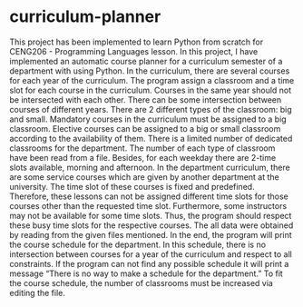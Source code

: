 # curriculum-planner
This project has been implemented to learn Python from scratch for CENG206 - Programming Languages lesson. In this project, I have implemented an automatic course planner for a curriculum semester of a department with using Python. In the
curriculum, there are several courses for each year of the curriculum. The program assign a classroom and a time slot
for each course in the curriculum. Courses in the same year should not be intersected with each other. 
There can be some intersection between courses of different years. There are 2 different types of the
classroom: big and small. Mandatory courses in the curriculum must be assigned to a big classroom. Elective courses can
be assigned to a big or small classroom according to the availability of them. There is a limited number of dedicated
classrooms for the department. The number of each type of classroom have been read from a file. Besides, for each
weekday there are 2-time slots available, morning and afternoon.
In the department curriculum, there are some service courses which are given by another department at the university.
The time slot of these courses is fixed and predefined. Therefore, these lessons can not be assigned different time slots for those courses
other than the requested time slot. Furthermore, some instructors may not be available for some time slots. Thus, the
program should respect these busy time slots for the respective courses. The all data were obtained by reading from the given files mentioned.
In the end, the program will print the course schedule for the department. In this schedule, there is no
intersection between courses for a year of the curriculum and respect to all constraints. If the program can not find any
possible schedule it will print a message “There is no way to make a schedule for the department.” To fit the course
schedule, the number of classrooms must be increased via editing the file.
